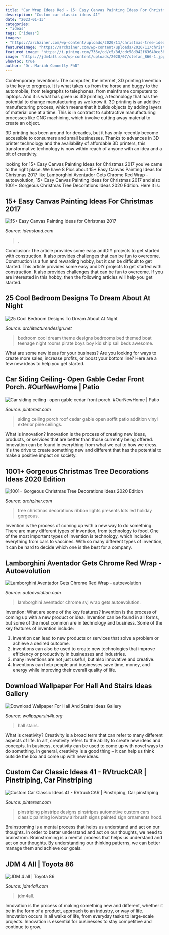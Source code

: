 ```yaml
---
title: "Car Wrap Ideas Red ~ 15+ Easy Canvas Painting Ideas For Christmas 2017"
description: "Custom car classic ideas 41"
date: "2023-01-13"
categories:
- "ideas"
tags: ["ideas"]
images:
- "https://archziner.com/wp-content/uploads/2020/11/christmas-tree-ideas-2020-lots-of-led-lights-on-tree-with-red-ribbon-presents-underneath-placed-next-to-fireplace.jpg"
featuredImage: "https://archziner.com/wp-content/uploads/2020/11/christmas-tree-ideas-2020-lots-of-led-lights-on-tree-with-red-ribbon-presents-underneath-placed-next-to-fireplace.jpg"
featured_image: "https://i.pinimg.com/736x/cd/c5/8d/cdc58d942f63640ce389d6fe669f7984--garage-addition-future-house.jpg"
image: "https://jdm4all.com/wp-content/uploads/2020/07/stefan_866-1.jpg"
ShowToc: true
author: "Dr. Mariah Connelly PhD"
---
```



Contemporary Inventions: The computer, the internet, 3D printing
Invention is the key to progress. It is what takes us from the horse and buggy to the automobile, from telegraphs to telephones, from mainframe computers to laptops. And it is what has given us 3D printing, a technology that has the potential to change manufacturing as we know it.
3D printing is an additive manufacturing process, which means that it builds objects by adding layers of material one at a time. This is in contrast to subtractive manufacturing processes like CNC machining, which involve cutting away material to create an object.

3D printing has been around for decades, but it has only recently become accessible to consumers and small businesses. Thanks to advances in 3D printer technology and the availability of affordable 3D printers, this transformative technology is now within reach of anyone with an idea and a bit of creativity.

	

		
looking for 15+ Easy Canvas Painting Ideas for Christmas 2017 you've came to the right place. We have 8 Pics about 15+ Easy Canvas Painting Ideas for Christmas 2017 like Lamborghini Aventador Gets Chrome Red Wrap - autoevolution, 15+ Easy Canvas Painting Ideas for Christmas 2017 and also 1001+ Gorgeous Christmas Tree Decorations Ideas 2020 Edition. Here it is:
		
    
## 15+ Easy Canvas Painting Ideas For Christmas 2017

<img loading=lazy src="https://ideastand.com/wp-content/uploads/2016/10/11-canvas-paintings-for-christmas.jpg" onerror="this.onerror=null;this.src='https://tse3.mm.bing.net/th?id=OIP.1vj75GxPszDqT3178AVZpQHaJQ&amp;pid=15.1';" alt="15+ Easy Canvas Painting Ideas for Christmas 2017">

_Source: ideastand.com_

>. 

	

Conclusion: The article provides some easy andDIY projects to get started with construction. It also provides challenges that can be fun to overcome.
Construction is a fun and rewarding hobby, but it can be difficult to get started. This article provides some easy andDIY projects to get started with construction. It also provides challenges that can be fun to overcome. If you are interested in this hobby, then the following articles will help you get started.

    
## 25 Cool Bedroom Designs To Dream About At Night

<img loading=lazy src="http://cdn.architecturendesign.net/wp-content/uploads/2014/09/23-cool-teenage-bedroom-sail-theme.jpg" onerror="this.onerror=null;this.src='https://tse4.mm.bing.net/th?id=OIP.OxBe1JL5uJlDrtPrRdRg-QHaEu&amp;pid=15.1';" alt="25 Cool Bedroom Designs To Dream About At Night">

_Source: architecturendesign.net_

>bedroom cool dream theme designs bedrooms bed themed boat teenage night rooms pirate boys boy kid ship sail beds awesome. 

	

What are some new ideas for your business?
Are you looking for ways to create more sales, increase profits, or boost your bottom line? Here are a few new ideas to help you get started.

    
## Car Siding Ceiling- Open Gable Cedar Front Porch. #OurNewHome | Patio

<img loading=lazy src="https://i.pinimg.com/736x/cd/c5/8d/cdc58d942f63640ce389d6fe669f7984--garage-addition-future-house.jpg" onerror="this.onerror=null;this.src='https://tse1.mm.bing.net/th?id=OIP.zZ99xJYBfRx1Jvw8iPJshQHaJ3&amp;pid=15.1';" alt="Car siding ceiling- open gable cedar front porch. #OurNewHome | Patio">

_Source: pinterest.com_

>siding ceiling porch roof cedar gable open soffit patio addition vinyl exterior pine ceilings. 

	

What is innovation?
Innovation is the process of creating new ideas, products, or services that are better than those currently being offered. Innovation can be found in everything from what we eat to how we dress. It's the drive to create something new and different that has the potential to make a positive impact on society.

    
## 1001+ Gorgeous Christmas Tree Decorations Ideas 2020 Edition

<img loading=lazy src="https://archziner.com/wp-content/uploads/2020/11/christmas-tree-ideas-2020-lots-of-led-lights-on-tree-with-red-ribbon-presents-underneath-placed-next-to-fireplace.jpg" onerror="this.onerror=null;this.src='https://tse2.mm.bing.net/th?id=OIP.CKziu6OeiQLj7hB9ttVyTwHaLL&amp;pid=15.1';" alt="1001+ Gorgeous Christmas Tree Decorations Ideas 2020 Edition">

_Source: archziner.com_

>tree christmas decorations ribbon lights presents lots led holiday gorgeous. 

	

Invention is the process of coming up with a new way to do something. There are many different types of invention, from technology to food. One of the most important types of invention is technology, which includes everything from cars to vaccines. With so many different types of invention, it can be hard to decide which one is the best for a company.

    
## Lamborghini Aventador Gets Chrome Red Wrap - Autoevolution

<img loading=lazy src="https://s1.cdn.autoevolution.com/images/news/gallery/new-lamborghini-model-confirmed-aventador-svj-roadster-coming-in-2019_6.jpg" onerror="this.onerror=null;this.src='https://tse3.mm.bing.net/th?id=OIP.01NxQdRPdnjyYDfDjXAzhQHaEK&amp;pid=15.1';" alt="Lamborghini Aventador Gets Chrome Red Wrap - autoevolution">

_Source: autoevolution.com_

>lamborghini aventador chrome svj wrap gets autoevolution. 

	

Invention: What are some of the key features?
Invention is the process of coming up with a new product or idea. Invention can be found in all forms, but some of the most common are in technology and business. Some of the key features of invention include:
1. invention can lead to new products or services that solve a problem or achieve a desired outcome.
2. inventions can also be used to create new technologies that improve efficiency or productivity in businesses and industries. 
3. many inventions are not just useful, but also innovative and creative. 
4. Inventions can help people and businesses save time, money, and energy while improving their overall quality of life.

    
## Download Wallpaper For Hall And Stairs Ideas Gallery

<img loading=lazy src="http://www.wallpapersin4k.org/wp-content/uploads/2017/04/Wallpaper-For-Hall-And-Stairs-Ideas-6.jpg" onerror="this.onerror=null;this.src='https://tse2.mm.bing.net/th?id=OIP.w7PgLzmrxAJ-Coz0KKVP7wHaJ3&amp;pid=15.1';" alt="Download Wallpaper For Hall And Stairs Ideas Gallery">

_Source: wallpapersin4k.org_

>hall stairs. 

	

What is creativity?
Creativity is a broad term that can refer to many different aspects of life. In art, creativity refers to the ability to create new ideas and concepts. In business, creativity can be used to come up with novel ways to do something. In general, creativity is a good thing – it can help us think outside the box and come up with new ideas.

    
## Custom Car Classic Ideas 41 - RVtruckCAR | Pinstriping, Car Pinstriping

<img loading=lazy src="https://i.pinimg.com/736x/5a/b7/9c/5ab79c1fdfcf84227e622e2d6b5c09dd.jpg" onerror="this.onerror=null;this.src='https://tse2.mm.bing.net/th?id=OIP.qjdQGPKl0zm5Q5Uj7530RAHaLE&amp;pid=15.1';" alt="Custom Car Classic Ideas 41 - RVtruckCAR | Pinstriping, Car pinstriping">

_Source: pinterest.com_

>pinstriping pinstripe designs pinstripes automotive custom cars classic painting lowbrow airbrush signs painted sign ornaments hood. 

	

Brainstroming is a mental process that helps us understand and act on our thoughts.
In order to better understand and act on our thoughts, we need to brainstrom. Brainstroming is a mental process that helps us understand and act on our thoughts. By understanding our thinking patterns, we can better manage them and achieve our goals.

    
## JDM 4 All | Toyota 86

<img loading=lazy src="https://jdm4all.com/wp-content/uploads/2020/07/stefan_866-1.jpg" onerror="this.onerror=null;this.src='https://tse4.mm.bing.net/th?id=OIP.aAdD6tf5bIOYNWN1dVWNawHaE8&amp;pid=15.1';" alt="JDM 4 all | Toyota 86">

_Source: jdm4all.com_

>jdm4all. 

	

Innovation is the process of making something new and different, whether it be in the form of a product, approach to an industry, or way of life. Innovation occurs in all walks of life, from everyday tasks to large-scale projects. Innovation is essential for businesses to stay competitive and continue to grow.

